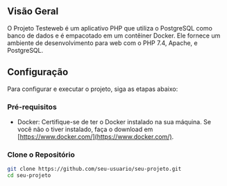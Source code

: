 ## Visão Geral

O Projeto Testeweb é um aplicativo PHP que utiliza o PostgreSQL como banco de dados e é empacotado em um contêiner Docker. Ele fornece um ambiente de desenvolvimento para web com o PHP 7.4, Apache, e PostgreSQL.

## Configuração

Para configurar e executar o projeto, siga as etapas abaixo:

### Pré-requisitos

- Docker: Certifique-se de ter o Docker instalado na sua máquina. Se você não o tiver instalado, faça o download em [https://www.docker.com/](https://www.docker.com/).

### Clone o Repositório

```bash
git clone https://github.com/seu-usuario/seu-projeto.git
cd seu-projeto